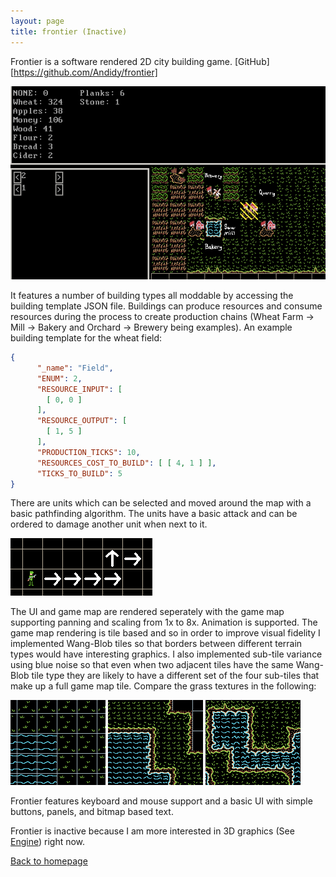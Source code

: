```yaml
---
layout: page
title: frontier (Inactive)
---
```


Frontier is a software rendered 2D city building game. [GitHub][https://github.com/Andidy/frontier]

![An image of the game with various buildings constructed](/docs/assets/images/frontier/buildings.png)

It features a number of building types all moddable by accessing the building template JSON file. 
Buildings can produce resources and consume resources during the process to create production chains
(Wheat Farm -> Mill -> Bakery and Orchard -> Brewery being examples). An example building template for the wheat field:

```json
{
      "_name": "Field",
      "ENUM": 2,
      "RESOURCE_INPUT": [
        [ 0, 0 ]
      ],
      "RESOURCE_OUTPUT": [
        [ 1, 5 ]
      ],
      "PRODUCTION_TICKS": 10,
      "RESOURCES_COST_TO_BUILD": [ [ 4, 1 ] ],
      "TICKS_TO_BUILD": 5
}
```

There are units which can be selected and moved around the map with a basic pathfinding algorithm. The units have a basic
attack and can be ordered to damage another unit when next to it.

![an image of basic pathfinding for a unit.](/docs/assets/images/frontier/basic_pathing.png)

The UI and game map are rendered seperately with the game map supporting panning and scaling from 1x to 8x. Animation is
supported. The game map rendering is tile based and so in order to improve visual fidelity I implemented Wang-Blob tiles 
so that borders between different terrain types would have interesting graphics. I also implemented sub-tile variance using
blue noise so that even when two adjacent tiles have the same Wang-Blob tile type they are likely to have a different set of
the four sub-tiles that make up a full game map tile. Compare the grass textures in the following:

![An image showing grass and water without graphical improvements.](/docs/assets/images/frontier/basic_graphics.png)
![An image showing how Wang Blob tiles improves the look of terrain borders.](/docs/assets/images/frontier/wang_blob_tiles.png)
![An image of Wang Blob with sub tile variants for maximum fidelity.](/docs/assets/images/frontier/wang_blob_with_variants.png)

Frontier features keyboard and mouse support and a basic UI with simple buttons, panels, and bitmap based text.

Frontier is inactive because I am more interested in 3D graphics (See [Engine](https://andidy.github.io/engine)) right now.

[Back to homepage](https://andidy.github.io/)